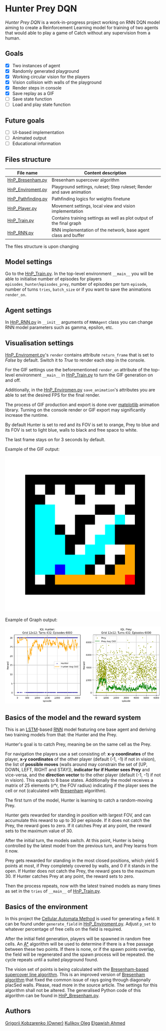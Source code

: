 # Hunter Prey DQN
*Hunter Prey DQN* is a work-in-progress project working on RNN DQN model aiming to create a Reinforcement Learning model for training of two agents that would able to play a game of Catch without any supervision from a human.
## Goals
- [x] Two instances of agent
- [x] Randomly generated playground
- [x] Working circular vision for the players
- [x] Vision collision with walls of the playground
- [x] Render steps in console
- [x] Save replay as a GIF
- [ ] Save state function
- [ ] Load and play state function
## Future goals
- [ ] UI-based implementation
- [ ] Animated output
- [ ] Educational information
## Files structure

| File name                                | Content description                                                   |
| ---------------------------------------- | --------------------------------------------------------------------- |
| [HnP_Bresenham.py](HnP_Bresenham.py)     | Bresenham supercover algorithm                                        |
| [HnP_Enviroment.py](HnP_Enviroment.py)   | Playground settings, ruleset; Step ruleset; Render and save animation |
| [HnP_Pathfinding.py](HnP_Pathfinding.py) | Pathfinding logics for weights finetune                               |
| [HnP_Player.py](HnP_Player.py)           | Movement settings, local view and vision implementation               |
| [HnP_Train.py](HnP_Train.py)             | Contains training settings as well as plot output of the final graph  |
| [HnP_RNN.py](HnP_RNN.py)                 | RNN implementation of the network, base agent class and buffer        |
The files structure is upon changing
## Model settings
Go to the [HnP_Train.py](HnP_Train.py). In the top-level environment `__main__` you will be able to initialise number of episodes for players `episodes_hunter`/`episodes_prey`, number of episodes per turn `episode`, number of turns `tries`, `batch_size` or if you want to save the animations `render_on`.
## Agent settings
In [HnP_RNN.py](HnP_RNN.py) in `__init__` arguments of `RNNAgent` class you can change RNN model parameters such as gamma, epsilon, etc.
## Visualisation settings
[HnP_Enviroment.py](HnP_Enviroment.py)'s `render` contains attribute `return_frame` that is set to *False* by default. Switch it to *True* to render each step in the console.

For the GIF settings use the beforementioned `render_on` attribute of the top-level environment `__main__` in [HnP_Train.py](HnP_Train.py) to turn the GIF generation on and off.

Additionally, in the [HnP_Enviromen.py](HnP_Enviroment.py) `save_animation`'s attributes you are able to set the desired FPS for the final render.

The process of GIF production and export is done over [matplotlib](https://matplotlib.org/stable/api/animation_api.html) animation library.
Turning on the console render or GIF export may significantly increase the runtime.

By default Hunter is set to red and its FOV is set to orange, Prey to blue and its FOV is set to light blue, walls to black and free space to white.

The last frame stays on for 3 seconds by default.

Example of the GIF output:

![GIF example](gif_example.gif)

Example of Graph output:

![Graph example](graph_example.png)
## Basics of the model and the reward system
This is an [LSTM](https://arxiv.org/pdf/1909.09586)-based [RNN](https://cs229.stanford.edu/proj2016/report/ChenYingLaird-DeepQLearningWithRecurrentNeuralNetwords-report.pdf) model featuring one base agent and deriving two training models from that: the Hunter and the Prey.

Hunter's goal is to catch Prey, meaning be on the same cell as the Prey.

For navigation the players use a set consisting of:
	**x-y coordinates** of the player, **x-y coordinates** of the other player (default (-1, -1) if not in vision), the list of **possible moves** (walls around may constrain the set of \[UP, DOWN, LEFT, RIGHT and STAY]), **indicator for if Hunter sees Prey** and vice-versa, and  the **direction vector** to the other player (default (-1, -1) if not in vision). This equals to 8 base states.
	Additionally the model receives a matrix of 25 elements (r\*r, the FOV radius) indicating if the player sees the cell or not (calculated with [Bresenham](https://dedu.fr/projects/bresenham/) algorithm).
	
The first turn of the model, Hunter is learning to catch a random-moving Prey.

Hunter gets rewarded for standing in position with largest FOV, and can accumulate this reward to up to 30 per episode. If it does not catch the Prey, the reward goes to zero. If it catches Prey at any point, the reward sets to the maximum value of 30.

After the initial turn, the models switch. At this point, Hunter is being controlled by the latest model from the previous turn, and Prey learns from it now.

Prey gets rewarded for standing in the most closed positions, which yield 5 points at most, if Prey completely covered by walls, and 0 if it stands in the open. If Hunter does not catch the Prey, the reward goes to the maximum 30. If Hunter catches Prey at any point, the reward sets to zero.

Then the process repeats, now with the latest trained models as many times as set in the `tries` of `__main__` of [HnP_Train.py](HnP_Train.py).

## Basics of the environment
In this project the [Cellular Automata Method](https://www.roguebasin.com/index.php?title=Cellular_Automata_Method_for_Generating_Random_Cave-Like_Levels) is used for generating a field. It can be found under `generate_field` in [HnP_Enviroment.py](HnP_Enviroment.py). Adjust `p_set` to whatever percentage of free cells on the field is required.

After the initial field generation, players will be spawned in random free cells. An [A\*](https://theory.stanford.edu/~amitp/GameProgramming/AStarComparison.html) algorithm will be used to determine if there is a free passage between these two points. If there is none, or if the spawn points overlap, the field will be regenerated and the spawn process will be repeated. the cycle repeats until a suited playground found.

The vision set of points is being calculated with the [Bresenham-based supercover line algorithm](https://dedu.fr/projects/bresenham/). This is an improved version of [Bresenham algorithm](https://csustan.csustan.edu/~tom/Lecture-Notes/Graphics/Bresenham-Line.pdf) that fixed the common issue of rays going through diagonally placSed walls. Please, read more in the source article. The settings for this algorithm shall not be altered. The generalised Python code of this algorithm can be found in [HnP_Bresenham.py](HnP_Bresenham.py).
## Authors
[Grigorii Kobzarenko (Owner)](https://github.com/GrzegorzHimself)
[Kulikov Oleg](https://github.com/OlegKulikov09)
[Elgawish Ahmed](https://github.com/ANElGawish)